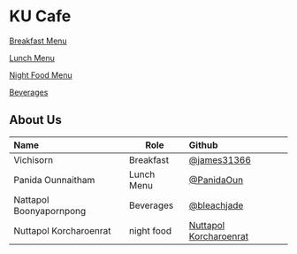 # KU Cafe

[Breakfast Menu](Menu.md#breakfast-menu)

[Lunch Menu](Menu.md#LunchMenu)

[Night Food Menu](Menu.md#Night-Food-menu)

[Beverages](Menu.md#Beverages)


## About Us

| Name                    | Role      | Github                                                    |
|:------------------------|-----------|:----------------------------------------------------------|
| Vichisorn               | Breakfast | [@james31366](https://github.com/james31366)              |
| Panida Ounnaitham       | Lunch Menu| [@PanidaOun](https://github.com/PanidaOun)                |
| Nattapol Boonyapornpong | Beverages | [@bleachjade](https://github.com/bleachjade)              |
| Nuttapol Korcharoenrat  | night food| [Nuttapol Korcharoenrat](https://github.com/nuttapol-kor) |

